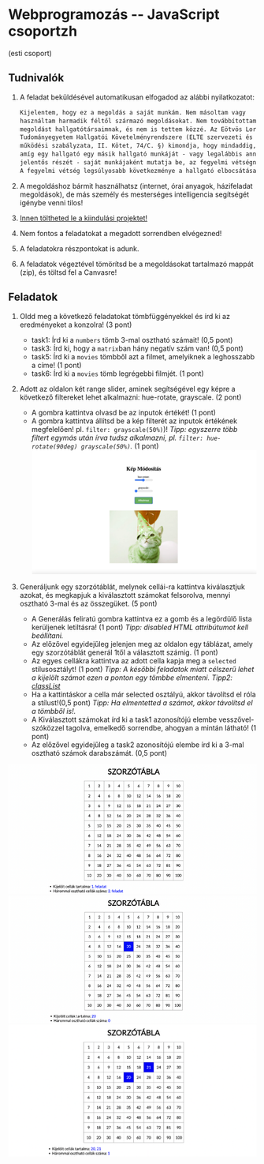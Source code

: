 # Webprogramozás -- JavaScript csoportzh 
(esti csoport)

## Tudnivalók

1. A feladat beküldésével automatikusan elfogadod az alábbi nyilatkozatot:

    ```txt
    Kijelentem, hogy ez a megoldás a saját munkám. Nem másoltam vagy 
    használtam harmadik féltől származó megoldásokat. Nem továbbítottam 
    megoldást hallgatótársaimnak, és nem is tettem közzé. Az Eötvös Loránd 
    Tudományegyetem Hallgatói Követelményrendszere (ELTE szervezeti és 
    működési szabályzata, II. Kötet, 74/C. §) kimondja, hogy mindaddig, 
    amíg egy hallgató egy másik hallgató munkáját - vagy legalábbis annak 
    jelentős részét - saját munkájaként mutatja be, az fegyelmi vétségnek számít. 
    A fegyelmi vétség legsúlyosabb következménye a hallgató elbocsátása az egyetemről.
    ```

2. A megoldáshoz bármit használhatsz (internet, órai anyagok, házifeladat megoldások), de más személy és mesterséges intelligencia segítségét igénybe venni tilos!

3. [Innen töltheted le a kiindulási projektet!](feladatok.zip)

4. Nem fontos a feladatokat a megadott sorrendben elvégezned!

5. A feladatokra részpontokat is adunk.

6. A feladatok végeztével tömörítsd be a megoldásokat tartalmazó mappát (zip), és töltsd fel a Canvasre!

## Feladatok

1. Oldd meg a következő feladatokat tömbfüggényekkel és írd ki az eredményeket a konzolra! (3 pont)

   	- task1: Írd ki a `numbers` tömb 3-mal osztható számait! (0,5 pont)
	- task3: Írd ki, hogy a `matrix`ban hány negatív szám van! (0,5 pont)
	- task5: Írd ki a `movies` tömbből azt a filmet, amelyiknek a leghosszabb a címe! (1 pont)
	- task6: Írd ki a `movies` tömb legrégebbi filmjét. (1 pont)


2. Adott az oldalon két range slider, aminek segítségével egy képre a következő filtereket lehet alkalmazni: hue-rotate, grayscale. (2 pont)
    - A gombra kattintva olvasd be az inputok értékét! (1 pont)
    - A gombra kattintva állítsd be a kép filterét az inputok értékének megfelelően! pl. `filter: grayscale(50%)`)! *Tipp: egyszerre több filtert egymás után írva tudsz alkalmazni, pl. `filter: hue-rotate(90deg) grayscale(50%)`.* (1 pont)
![img](minta/1.png)


3. Generáljunk egy szorzótáblát, melynek cellái-ra kattintva kiválasztjuk azokat, és megkapjuk a kiválasztott számokat felsorolva, mennyi osztható 3-mal és az összegüket. (5 pont)
    -	A Generálás feliratú gombra kattintva ez a gomb és a legördülő lista kerüljenek letiltásra! (1 pont) *Tipp: disabled HTML attribútumot kell beállítani.*
    -	Az előzővel egyidejűleg jelenjen meg az oldalon egy táblázat, amely egy szorzótáblát generál 1től a választott számig. (1 pont)
    -	Az egyes cellákra kattintva az adott cella kapja meg a `selected` stílusosztályt! (1 pont) *Tipp: A későbbi feladatok miatt célszerű lehet a kijelölt számot ezen a ponton egy tömbbe elmenteni.* *Tipp2: [classList](https://developer.mozilla.org/en-US/docs/Web/API/Element/classList)*
    -	Ha a kattintáskor a cella már selected osztályú, akkor távolítsd el róla a stílust!(0,5 pont)	*Tipp: Ha elmentetted a számot, akkor távolítsd el a tömbből is!.*
    -	A Kiválasztott számokat írd ki a task1 azonosítójú elembe vesszővel-szóközzel tagolva, emelkedő sorrendbe, ahogyan a mintán látható! (1 pont)
    -	Az előzővel egyidejűleg a task2 azonosítójú elembe írd ki a 3-mal osztható számok darabszámát. (0,5 pont)

![img](minta/minta12.png)
![img](minta/minta11.png)
![img](minta/minta10.png)

